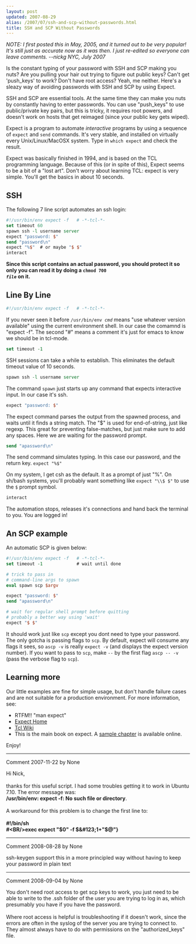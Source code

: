 ```yaml
---
layout: post
updated: 2007-08-29
alias: /2007/07/ssh-and-scp-without-passwords.html
title: SSH and SCP Without Passwords
---
```


<p><em>NOTE: I first posted this in May, 2005, and it turned out to be very popular!   It's still just as accurate now as it was then.  I just re-edited  so everyone can leave comments.  --nickg NYC, July 2007</em></p>

Is the constant typing of your password with SSH and SCP making you
nuts?  Are you pulling your hair out trying to figure out public keys?
Can't get 'push_keys' to work?  Don't have root access?  Yeah, me
neither.  Here's a sleazy way of avoiding passwords with SSH and SCP
by using Expect.

SSH and SCP are essential tools.  At the same time they can make you
nuts by constantly having to enter passwords.  You can use "push_keys"
to use public/private key pairs, but this is tricky, it requires root
powers, and doesn't work on hosts that get reimaged (since your public
key gets wiped).

Expect is a program to automate <em>interactive</em> programs by using
a sequence of `expect` and `send` commands.
It's very stable, and installed on virtually every Unix/Linux/MacOSX
system.  Type in `which expect` and check the result.

Expect was basically finished in 1994, and is based on the TCL
programming language.  Because of this (or in spite of this), Expect
seems to be a bit of a "lost art".  Don't worry about learning TCL:
expect is very simple.  You'll get the basics in about 10 seconds.


SSH
--------------------

The following 7 line script automates an ssh login:

```tcl
#!/usr/bin/env expect -f   # -*-tcl-*-
set timeout 60
spawn ssh -l username server
expect "password: $"
send "password\n"
expect "%$"  # or maybe "$ $"
interact
```

<strong> Since this script contains an actual password, you should protect it so only you can read it by doing a <code>chmod 700 <em>file</em></code> on it.</strong>

Line By Line
-----------------------

```tcl
#!/usr/bin/env expect -f   # -*-tcl-*-
```

If you never seen it before <code>/usr/bin/env <em>cmd</em></code>
means "use whatever version available" using the current environment
shell. In our case the comamnd is "expect -f".  The second "#" means a
comment it's just for emacs to know we should be in tcl-mode.

```tcl
set timeout -1
```

SSH sessions can take a while to establish.  This eliminates the
default timeout value of 10 seconds.

```tcl
spawn ssh -l username server
```

The command `spawn` just starts up any command that expects
interactive input.  In our case it's ssh.

```tcl
expect "password: $"
```

The expect command parses the output from the spawned process, and
waits until it finds a string match. The "$" is used for
end-of-string, just like regexp.  This great for preventing
false-matches, but just make sure to add any spaces.  Here we are
waiting for the password prompt.

```tcl
send "apassword\n"
```

The send command simulates typing. In this case our password, and the
return key. `expect "%$"`

On my system, I get csh as the default.  It as a prompt of just
"%". On sh/bash systems, you'll probably want something like
`expect "\\$ $"` to use the `$` prompt symbol.

```tcl
interact
```

The automation stops, releases it's connections and hand back the
terminal to you.  You are logged in!

An SCP example
-----------------------

An automatic SCP is given below:

```tcl
#!/usr/bin/env expect -f   # -*-tcl-*-
set timeout -1             # wait until done

# trick to pass in
# command-line args to spawn
eval spawn scp $argv

expect "password: $"
send "apassword\n"

# wait for regular shell prompt before quitting
# probably a better way using 'wait'
expect "$ $"
```

It should work just like `scp` except you dont need to type your
password. The only gotcha is passing flags to `scp`.  By default, expect
will consume any flags it sees, so `ascp -v` is really `expect -v`
(and displays the expect version number).  If you want to pass to `scp`,
make `--` by the first flag `ascp -- -v` (pass the verbose flag to
`scp`).


Learning more
----------------------

Our little examples are fine for simple usage, but don't handle
failure cases and are not suitable for a production environment.  For
more information, see:

* RTFM!!  "man expect"</li>
* <a href="http://expect.nist.gov/">Expect Home</a>
* <a href="http://wiki.tcl.tk/">Tcl Wiki</a>
* This is the main book on expect.  A <a href="http://www.oreilly.com/catalog/expect/chapter/ch03.html">sample chapter</a> is available online.


Enjoy!

*****
Comment 2007-11-22 by None

Hi Nick,<BR/><BR/>thanks for this useful script. I had some troubles getting it to work in Ubuntu 7.10.  The error message was:<BR/><B>/usr/bin/env: expect -f: No such file or directory</B>.<BR/><BR/>A workaround for this problem is to change the first line to:<BR/><BR/><B>#!/bin/sh<BR/>#\<BR/>exec expect "$0" -f $&#123;1+"$@"&#125;</B>


*****
Comment 2008-08-28 by None

ssh-keygen support this in a more principled way without having to keep your password in plain text


*****
Comment 2008-09-04 by None

You don't need root access to get scp keys to work, you just need to be able to write to the .ssh folder of the user you are trying to log in as, which presumably you have if you have the password.<BR/><BR/>Where root access is helpful is troubleshooting if it doesn't work, since the errors are often in the syslog of the server you are trying to connect to.  They almost always have to do with permissions on the "authorized_keys" file.
